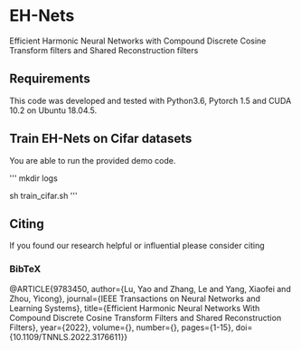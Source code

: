 # EH-Nets
Efficient Harmonic Neural Networks with Compound Discrete Cosine Transform filters and Shared Reconstruction filters

## Requirements
This code was developed and tested with Python3.6, Pytorch 1.5 and CUDA 10.2 on Ubuntu 18.04.5.

## Train EH-Nets on Cifar datasets 
You are able to run the provided demo code.

'''
mkdir logs

sh train_cifar.sh
'''
## Citing
If you found our research helpful or influential please consider citing

### BibTeX
@ARTICLE{9783450,
  author={Lu, Yao and Zhang, Le and Yang, Xiaofei and Zhou, Yicong},
  journal={IEEE Transactions on Neural Networks and Learning Systems}, 
  title={Efficient Harmonic Neural Networks With Compound Discrete Cosine Transform Filters and Shared Reconstruction Filters}, 
  year={2022},
  volume={},
  number={},
  pages={1-15},
  doi={10.1109/TNNLS.2022.3176611}}
